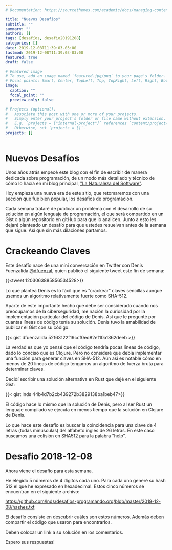 ```yaml
---
# Documentation: https://sourcethemes.com/academic/docs/managing-content/

title: "Nuevos Desafios"
subtitle: ""
summary: ""
authors: []
tags: [desafíos, desafio20191208]
categories: []
date: 2019-12-08T11:39:03-03:00
lastmod: 2019-12-08T11:39:03-03:00
featured: true
draft: false

# Featured image
# To use, add an image named `featured.jpg/png` to your page's folder.
# Focal points: Smart, Center, TopLeft, Top, TopRight, Left, Right, BottomLeft, Bottom, BottomRight.
image:
  caption: ""
  focal_point: ""
  preview_only: false

# Projects (optional).
#   Associate this post with one or more of your projects.
#   Simply enter your project's folder or file name without extension.
#   E.g. `projects = ["internal-project"]` references `content/project/deep-learning/index.md`.
#   Otherwise, set `projects = []`.
projects: []
---
```


# Nuevos Desafíos

Unos años atrás empecé este blog con el fin de escribir de manera dedicada sobre programación, de un modo más detallado y técnico de cómo lo hacía en mi blog principal, ["La Naturaleza del Software"](https://www.lnds.net/).

Hoy empieza una nueva era de este sitio, que retomaremos con una sección que fue bien popular, los desafíos de programación.

Cada semana trataré de publicar un problema con el desarrollo de su solución en algún lenguaje de programación, el que será compartido en un Gist o algún repositorio en gitHub para que lo analicen. Junto a esto les dejaré planteado un desafío para que ustedes resuelvan antes de la semana que sigue. Así que sin más dilaciones partamos.

# Crackeando Claves

Este desafío nace de una mini conversación en Twitter con Denis Fuenzalida [@dfuenzal](https://twitter.com/dfuenzal), quien publicó el siguiente tweet este fin de semana:

{{<tweet 1203063885856534528>}}

Lo que plantea Denis es lo fácil que es "crackear" claves sencillas aunque usemos un algoritmo relativamente fuerte como SHA-512.

Aparte de este importante hecho que debe ser considerado cuando nos preocupamos de la ciberseguridad, me nación la curiosidad por la implementación particular del código de Denis. Así que le pregunté por cuantas líneas de código tenía su solución. Denis tuvo la amabilidad de publicar el Gist con su código:

{{< gist dfuenzalida 52f63122f19ccf0ed82ef10a1362deeb  >}}

La verdad es que yo pensé que el código tendría pocas líneas de código, dado lo conciso que es Clojure. Pero no consideré que debía implementar una función para generar claves en SHA-512. Aún así es notable cómo en menos de 20 lineas de código tengamos un algoritmo de fuerza bruta para determinar claves.

Decidí escribir una solución alternativa en Rust que dejé en el siguiente Gist:

{{< gist lnds 44b4d7b2cb439272b3829138ba1beb47>}}

El código hace lo mismo que la solución de Denis, pero al ser Rust un lenguaje compilado se ejecuta en menos tiempo que la solución en Clojure de Denis.

Lo que hace este desafío es buscar la coincidencia para una clave de 4 letras (todas minúsculas) del alfabeto inglés de 26 letras. En este caso buscamos una colisión en SHA512 para la palabra "help".

# Desafio 2018-12-08

Ahora viene el desafío para esta semana.

He elegido 5 números de 4 dígitos cada uno. Para cada uno generé su hash 512 el que he expresado en hexadecimal. Estos cinco números se encuentran en el siguiente archivo:

https://github.com/lnds/desafios-programando.org/blob/master/2019-12-08/hashes.txt

El desafío consiste en descubrir cuáles son estos números. Además deben compartir el código que usaron para encontrarlos. 

Deben colocar un link a su solución en los comentarios. 

Espero sus respuestas!